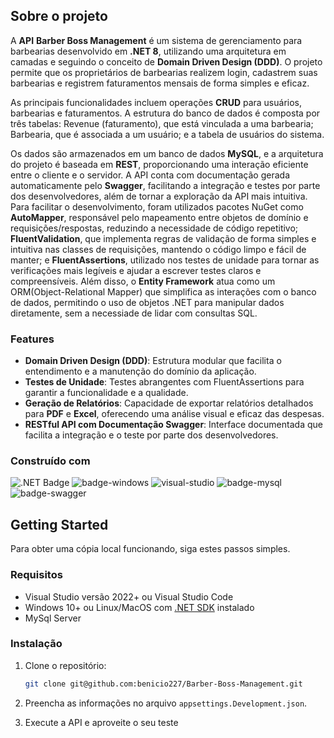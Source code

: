 ## Sobre o projeto

A **API** **Barber Boss Management** é um sistema de gerenciamento para barbearias desenvolvido em **.NET 8**, utilizando uma arquitetura em camadas e seguindo o conceito de **Domain Driven Design (DDD)**. O projeto permite que os proprietários de barbearias realizem login, cadastrem suas barbearias e registrem faturamentos mensais de forma simples e eficaz.

As principais funcionalidades incluem operações **CRUD** para usuários, barbearias e faturamentos. A estrutura do banco de dados é composta por três tabelas: Revenue (faturamento), que está vinculada a uma barbearia; Barbearia, que é associada a um usuário; e a tabela de usuários do sistema.

Os dados são armazenados em um banco de dados **MySQL**, e a arquitetura do projeto é baseada em **REST**, proporcionando uma interação eficiente entre o cliente e o servidor. A API conta com documentação gerada automaticamente pelo **Swagger**, facilitando a integração e testes por parte dos desenvolvedores, além de tornar a exploração da API mais intuitiva. Para facilitar o desenvolvimento, foram utilizados pacotes NuGet como **AutoMapper**, responsável pelo mapeamento entre objetos de domínio e requisições/respostas, reduzindo a necessidade de código repetitivo; **FluentValidation**, que implementa regras de validação de forma simples e intuitiva nas classes de requisições, mantendo o código limpo e fácil de manter; e **FluentAssertions**, utilizado nos testes de unidade para tornar as verificações mais legíveis e ajudar a escrever testes claros e compreensíveis. Além disso, o **Entity Framework** atua como um ORM(Object-Relational Mapper) que simplifica as interações com o banco de dados, permitindo o uso de objetos .NET para manipular dados diretamente, sem a necessiade de lidar com consultas SQL.

### Features

- **Domain Driven Design (DDD)**: Estrutura modular que facilita o entendimento e a manutenção do domínio da aplicação.
- **Testes de Unidade**: Testes abrangentes com FluentAssertions para garantir a funcionalidade e a qualidade.
- **Geração de Relatórios**: Capacidade de exportar relatórios detalhados para **PDF** e **Excel**, oferecendo uma análise visual e eficaz das despesas.
- **RESTful API com Documentação Swagger**: Interface documentada que facilita a integração e o teste por parte dos desenvolvedores. 

### Construído com

![.NET Badge](https://img.shields.io/badge/.NET-512BD4?logo=dotnet&logoColor=fff&style=for-the-badge)
![badge-windows](https://img.shields.io/badge/Windows-0078D6?style=for-the-badge&logo=windows&logoColor=white)
![visual-studio](https://img.shields.io/badge/Visual_Studio-5C2D91?style=for-the-badge&logo=visual%20studio&logoColor=white)
![badge-mysql](https://img.shields.io/badge/MySQL-005C84?style=for-the-badge&logo=mysql&logoColor=white)
![badge-swagger](http://img.shields.io/badge/Swagger-85EA2D?logo=swagger&logoColor=000&style=for-the-badge)

## Getting Started

Para obter uma cópia local funcionando, siga estes passos simples.

### Requisitos

- Visual Studio versão 2022+ ou Visual Studio Code
- Windows 10+ ou Linux/MacOS com [.NET SDK](https://dotnet.microsoft.com/en-us/download/dotnet/8.0) instalado
- MySql Server

### Instalação

1. Clone o repositório:
    ```sh
    git clone git@github.com:benicio227/Barber-Boss-Management.git
    ```

2. Preencha as informações no arquivo `appsettings.Development.json`.
3. Execute a API e aproveite o seu teste